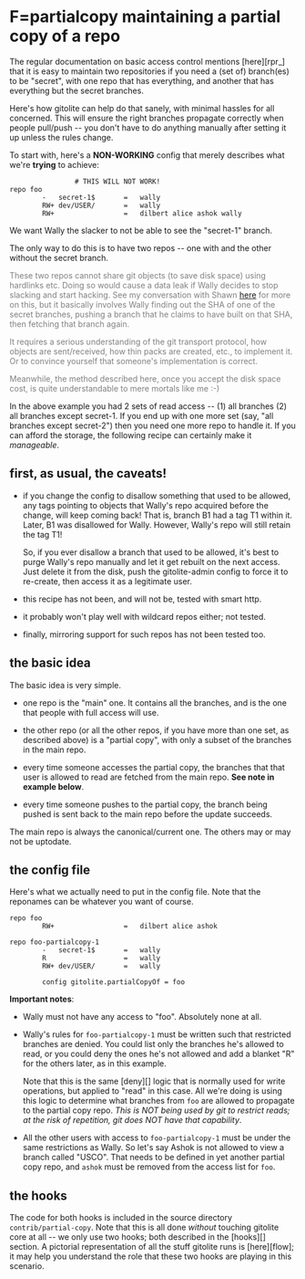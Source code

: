 # F=partialcopy maintaining a partial copy of a repo

The regular documentation on basic access control mentions [here][rpr_] that
it is easy to maintain two repositories if you need a (set of) branch(es) to
be "secret", with one repo that has everything, and another that has
everything but the secret branches.

Here's how gitolite can help do that sanely, with minimal hassles for all
concerned.  This will ensure the right branches propagate correctly when
people pull/push -- you don't have to do anything manually after setting it up
unless the rules change.

To start with, here's a **NON-WORKING** config that merely describes what
we're **trying** to achieve:

                    # THIS WILL NOT WORK!
    repo foo
            -   secret-1$       =   wally
            RW+ dev/USER/       =   wally
            RW+                 =   dilbert alice ashok wally

We want Wally the slacker to not be able to see the "secret-1" branch.

The only way to do this is to have two repos -- one with and the other without
the secret branch.

<font color="gray">These two repos cannot share git objects (to save disk
space) using hardlinks etc.  Doing so would cause a data leak if Wally decides
to stop slacking and start hacking.  See my conversation with Shawn
[here][gitlog1] for more on this, but it basically involves Wally finding out
the SHA of one of the secret branches, pushing a branch that he claims to have
built on that SHA, then fetching that branch again.

It requires a serious understanding of the git transport protocol, how objects
are sent/received, how thin packs are created, etc., to implement it.  Or to
convince yourself that someone's implementation is correct.

Meanwhile, the method described here, once you accept the disk space cost, is
quite understandable to mere mortals like me :-)</font>

In the above example you had 2 sets of read access -- (1) all branches (2) all
branches except secret-1.  If you end up with one more set (say, "all branches
except secret-2") then you need one more repo to handle it.  If you can afford
the storage, the following recipe can certainly make it *manageable*.

[gitlog1]: http://colabti.org/irclogger/irclogger_log/git?date=2010-09-17#l2710

## first, as usual, the caveats!

  * if you change the config to disallow something that used to be allowed,
    any tags pointing to objects that Wally's repo acquired before the change,
    will keep coming back!  That is, branch B1 had a tag T1 within it.  Later,
    B1 was disallowed for Wally.  However, Wally's repo will still retain the
    tag T1!

    So, if you ever disallow a branch that used to be allowed, it's best to
    purge Wally's repo manually and let it get rebuilt on the next access.
    Just delete it from the disk, push the gitolite-admin config to force it
    to re-create, then access it as a legitimate user.

  * this recipe has not been, and will not be, tested with smart http.

  * it probably won't play well with wildcard repos either; not tested.

  * finally, mirroring support for such repos has not been tested too.

## the basic idea

The basic idea is very simple.

  * one repo is the "main" one.  It contains all the branches, and is the one
    that people with full access will use.

  * the other repo (or all the other repos, if you have more than one set, as
    described above) is a "partial copy", with only a subset of the branches
    in the main repo.

  * every time someone accesses the partial copy, the branches that that user
    is allowed to read are fetched from the main repo.  **See note in example
    below**.

  * every time someone pushes to the partial copy, the branch being pushed is
    sent back to the main repo before the update succeeds.

The main repo is always the canonical/current one.  The others may or may not
be uptodate.

## the config file

Here's what we actually need to put in the config file.  Note that the
reponames can be whatever you want of course.

    repo foo
            RW+                 =   dilbert alice ashok

    repo foo-partialcopy-1
            -   secret-1$       =   wally
            R                   =   wally
            RW+ dev/USER/       =   wally

            config gitolite.partialCopyOf = foo

**Important notes**:

  * Wally must not have any access to "foo".  Absolutely none at all.

  * Wally's rules for `foo-partialcopy-1` must be written such that restricted
    branches are denied.  You could list only the branches he's allowed to
    read, or you could deny the ones he's not allowed and add a blanket "R"
    for the others later, as in this example.

    Note that this is the same [deny][] logic that is normally used for write
    operations, but applied to "read" in this case.  All we're doing is using
    this logic to determine what branches from `foo` are allowed to propagate
    to the partial copy repo.  *This is NOT being used by git to restrict
    reads; at the risk of repetition, git does NOT have that capability*.

  * All the other users with access to `foo-partialcopy-1` must be under the
    same restrictions as Wally.  So let's say Ashok is not allowed to view a
    branch called "USCO".  That needs to be defined in yet another partial
    copy repo, and `ashok` must be removed from the access list for `foo`.

## the hooks

The code for both hooks is included in the source directory
`contrib/partial-copy`.  Note that this is all done *without* touching
gitolite core at all -- we only use two hooks; both described in the [hooks][]
section.  A pictorial representation of all the stuff gitolite runs is
[here][flow]; it may help you understand the role that these two hooks are
playing in this scenario.
